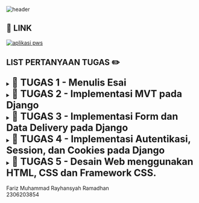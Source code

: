 ![header](https://drive.google.com/uc?export=view&id=16qbmVvmnIyJ3rG36lUi_PEVnTCkLwt9X) 

## 🔗 LINK
[![aplikasi pws](https://img.shields.io/badge/CLICK_HERE-TAUTAN_APLIKASI_PWS-blue?labelColor=red)](http://fariz-muhammad31-karesu.pbp.cs.ui.ac.id/)

## LIST PERTANYAAN TUGAS ✏️

<details tugas1>
  <summary><b style="font-size:25px;">📕 TUGAS 1 - Menulis Esai</b></summary>

### Tulislah sebuah esai minimal 1000 kata yang mengandung poin-poin sebagai berikut.

#### - Pilihlah salah satu platform yang telah dijelaskan dalam materi Topik 01. Sebutkan nama platform yang Anda pilih.
#### - Sebutkan perangkat atau aplikasi yang tergolong dalam platform tersebut yang pernah Anda gunakan.
#### - Berikan contoh serangan siber yang dapat terjadi pada platform tersebut.
#### - Hal apa yang sudah Anda terapkan untuk memastikan perangkat atau aplikasi yang pernah Anda gunakan tersebut aman dari serangan siber?

🔗 Link Esai : https://drive.google.com/file/d/1JenZep8TqXSI5V7b5RL1rfqRfF2-PXtB/view?usp=sharing
</details>

<details tugas2>
  <summary><b style="font-size:25px;">📕 TUGAS 2 - Implementasi MVT pada Django</b></summary>
  
  ### Jelaskan bagaimana cara kamu mengimplementasikan checklist di atas secara step-by-step (bukan hanya     sekadar mengikuti tutorial).

1. kita dapat membuat sebuah proyek Django baru dengan menginstall django terlebih dahulu beserta library dan package lainnya yang dibutuhkan dalam proses development. kemudian untuk membuat proyeknya kita dapat menggunakan perintah "django-admin startproject karesu ." dalam hal ini karesu adalah nama proyeknya. nantinya akan terbuat direktori baru sesuai dengan nama proyeknya. di posisi ini kita telah membuat proyek Django baru.
2. Untuk membuat aplikasi dengan nama main pada proyek kita dapat menggunakan perintah "python manage.py startapp main" setelah dijalankan akan membuat direktori baru dengan nama main. Direktori main berisi struktur awal aplikasi Django.
3. Untuk melakukan routing pada proyek agar dapat menjalankan aplikasi main kita dapat daftarkan aplikasi main ini ke dalam proyek dengan menambahkan 'main' di file settings.py dalam direktori proyek namaproyek dalam hal ini karesu di variabel INSTALLED_APPS. dengan ini kita telah mendaftarkan aplikasi main ke dalam proyek.
4. Untuk membuat model pada aplikasi main dengan nama Product dan memiliki atribut wajib name, price, dan description kita dapat merubah file models.py di dalam direktori proyek. dalam isi berkas kita dapat menambahkan class dengan nama Product yang berisi name dengan tipe charfield max_length = 255 (opsional panjangnya tetapi harus ada max length), price dengan tipe integerfield, dan description dengan tipe textfield.
5. Untuk membuat sebuah fungsi pada views.py untuk dikembalikan ke dalam sebuah template HTML yang menampilkan nama aplikasi serta nama dan kelas kita dapat mengimport "from django.shortcuts import render" untuk mengimpor fungsi render dari modul django.shortcuts, fungsi render ini untuk menampilkan tampilan HTML dengan data yang diberikan. kemudian isi dari views.py bisa diisi dengan fungsi show_main yang menerima parameter request, Fungsi ini akan mengatur permintaan HTTP dan mengembalikan tampilan yang sesuai. isi dari fungsi bisa diisi dengan context sebagai dictionary yang berisi data untuk dikirimkan ke tampilan. kemudian return dari fungsinya adalah "return render(request, "main.html", context)" yang fungsinya untuk me-render tampilan main.html dengan menggunakan fungsi render. render disini mengambil tiga argumen yaitu request, main.html, dan context. request adalah objek permintaan HTTP yang dikirim oleh pengguna. main.html adalah nama berkas template yang akan digunakan untuk me-render tampilan. context adalah dictionary yang berisi data yang akan diteruskan ke tampilan untuk digunakan dalam penampilan dinamis.
6. Untuk membuat sebuah routing pada urls.py aplikasi main untuk memetakan fungsi yang telah dibuat pada views.py kita dapat membuat file dengan nama urls.py di dalam aplikasi main dan mengkonfigurasinya. urls.py ini akan  bertanggung jawab untuk mengatur rute URL yang terkait dengan aplikasi main. kita dapat menambahkan main di variabel app_name untuk memberikan nama unik pada pola URL dalam aplikasi. kemudian kita akan menambahkan rute URL dalam urls.py untuk menghubungkannya ke tampilan main. kita harus merubah isi file urls.py yang terdapat di direktori proyek, berbeda dengan file yang tadi sudah kita rubah. di dalamnya kita tambahkan rute URL ke tampilan main di dalam variabel urlpatterns.
7. Untuk melakukan deployment ke PWS terhadap aplikasi yang sudah dibuat sehingga nantinya dapat diakses melalui Internet kita dapat membuka https://pbp.cs.ui.ac.id/web/ dan mendaftar menggunakan sso ui. setelah itu kita dapat menambahkan proyek baru dengan nama yang diinginkan. setelah itu kita mendapatkan credentials dari pws yang harus disimpan. lalu kita harus menambahkan url deployment kita di settings.py dalam proyek pada ALLOWED_HOSTS. lalu kita Lakukan git add, commit, dan push perubahan ini ke repositori GitHub. kemudian dapat kita lakukan project command yang terdapat di pws. Ketika melakukan push ke PWS, akan ada window yang meminta username dan password dan gunakan credentials yang sebelumnya disimpan (bukan SSO UI). karena sebelumnya branch berubah jadi master kita rubah lagi menjadi main dengan perintah "git branch -M main". kita bisa melihat status proyek di website pws. status building artinya proyek masih dalam proses deployment , running artinya proyek sudah bisa diakses dengan URL deployment, dan failed apabila terdapat hal yang error. kita bisa menekan view project untuk menuju halaman proyek. Apabila kedepannya ada perubahan pada proyek Django yang ingin dipush ke PWS, kita perlu add dan commit ke github lalu menjalankan perintah "git push pws main:master"
8. terakhir untuk membuat berkas README.md kita cukup membuat file baru yang berisi text atau tulisan yang perlu kita tulis di dalamnya.

### Buatlah bagan yang berisi request client ke web aplikasi berbasis Django beserta responnya dan jelaskan pada bagan tersebut kaitan antara urls.py, views.py, models.py, dan berkas html.

Client akan menggunakan browser untuk mengakses URL dengan mengirimkan request ke server Django. kemudian terdapat URL routing, Django memeriksa urls.py dengan URL. jika URL benar dan cocok maka reqest akan diteruskan ke views.py. views.py berfungsi untuk menangani logika sesuai permintaan dan memanggil model dari database. selain itu, view juga menentukan template berkas HTML yang akan dikembalikan sebagai response. models.py bisa dibilang sebagai jembatan antara kode dan database. setelah data dari model diperoleh views.py, Django akan menggabungkannya dengan template berkas HTML yang sesuai. setelah HTML selesai dirender, maka Django mengirimkan response berisi berkas HTML dan browser akan menampilkan halaman yang berisi informasi yang diminta.

![gambar](https://drive.google.com/uc?export=view&id=1EwN3MYR-3_ngXpIUrqYSSbxwspOkxFyf) 

#### jadi ringkasan alurnya adalah
#### CLIENT(permintaan dari browser, membuka URL) -> urls.py(Django memeriksa urls.py dan mencocokannya) -> views.py(memanggil models.py  mengambil data dari databse) -> models.py(data diteruskan ke berkas HTML yang nanti dirender) -> berkas HTML(HTML yang sudah dirender akan dikembalikan ke client sebagai response)


### Jelaskan fungsi git dalam pengembangan perangkat lunak!

git sangat membantu pengembang perangkat lunak dalam hal kolaborasi. dengan git yang open source, git bisa dipakai oleh para pengembang untuk menyimpan proyeknya dan bisa dibuat menjadi backup karena git bisa mengembalikan ke versi yang sebelum terjadi error. selain itu, git juga merupakan platform yang fleksibel yang bisa dipakai untuk hosting. contohnya terdapat Gitlab , Github, dan masih banyak lagi. 

### Menurut Anda, dari semua framework yang ada, mengapa framework Django dijadikan permulaan pembelajaran pengembangan perangkat lunak?

Menurut saya, hal yang paling penting dalam pengembangan khususnya perangkat lunak adalah pemahaman dari perangkat lunak itu sendiri. sebelumnya kita telah mempelajari bahasa pemrograman Python dalam DDP-1 sehingga framework Django sendiri akan lebih mudah untuk dipahami dan digunakan karena menggunakan bahasa pemrograman Python. selain itu,  framework Django juga memiliki banyak kelebihan seperti menyederhanakan proses development yang sangat menghemat waktu. komunitas Django juga bisa dibilang besar dengan 23335 member di discord, hal ini sangat membantu jika terdapat error atau hal yang belum dipahami dalam proses development menggunakan framework Django.

### Mengapa model pada Django disebut sebagai ORM?

ORM atau Object-Relational Mapper adalah salah satu fitur Django yang memungkinkan developer untuk berinteraksi dengan database menggunakan objek python ketimbang menulis kueri SQL secara langsung. kita bisa analogikan dengan projek tugas ini yaitu ketika membuat model, model disini akan menjadi representasi struktur tabel dalam basis data yang nantinya digunakan untuk menyimpan dan mengelola data aplikasi. dalam django, model kita bisa berinteraksi untuk membuat, membaca, memperbarui, dan menghapus data dalam basis data dengan object python. kita juga bisa menggunakan shell django untuk berinteraksi. alih alih menulis kueri SQL langsung, dengan kemudahan ini model pada django disebut sebagai ORM.
</details>

<details tugas3>
  <summary><b style="font-size:25px;">📕 TUGAS 3 - Implementasi Form dan Data Delivery pada Django </b></summary>

### Jelaskan mengapa kita memerlukan data delivery dalam pengimplementasian sebuah platform?

dalam pengembangan platform karena platform modern sering kali melibatkan interaksi antara beberapa sistem, seperti server dan klien (browser atau aplikasi mobile). Di sinilah data delivery menjadi penting karena memungkinkan transfer data yang efektif dan efisien antar sistem.

Saat pengguna melakukan aksi seperti submit form atau request data, klien perlu mengirimkan data ke server untuk diproses. Server kemudian memproses data tersebut dan mengirimkan respon kembali ke klien. Tanpa data delivery yang baik, platform tidak akan berfungsi dengan benar, karena pertukaran data yang efisien dan akurat menjadi kunci dari pengalaman pengguna yang baik.

### Menurutmu, mana yang lebih baik antara XML dan JSON? Mengapa JSON lebih populer dibandingkan XML?

Menurut saya JSON lebih baik dibandingkan XML, hal ini juga yang membuat JSON lebih populer dibandingkan XML. 

<b>Kemudahan Penggunaan dan Sintaks</b><br>JSON menggunakan format yang lebih sederhana, yakni pasangan kunci-nilai, yang sangat mirip dengan struktur data yang umum di banyak bahasa pemrograman modern seperti Python (dictionary) atau JavaScript (object). Dengan sintaks yang lebih ringkas dan mudah dibaca, JSON memudahkan dalam memahami serta menulis data, terutama saat berinteraksi dengan API. Sebaliknya, XML menggunakan struktur seperti pohon yang lebih bertele-tele karena adanya tag pembuka dan penutup, membuat file lebih panjang dan sulit dibaca.

<b>Kecepatan Penguraian</b><br> JSON dapat diurai lebih cepat karena langsung menggunakan fungsi bawaan JavaScript, yang sangat efisien dalam banyak bahasa pemrograman. Ini penting bagi mahasiswa yang sering mengerjakan proyek yang membutuhkan transfer data cepat dan ringan, seperti pengembangan web atau aplikasi mobile. Sebaliknya, XML memerlukan parser khusus yang bisa memperlambat proses penguraian.

<b>Ukuran File</b><br> JSON cenderung menghasilkan ukuran file yang lebih kecil karena tidak memerlukan tag yang banyak seperti XML. Hal ini membuat proses transfer data lebih cepat.

<b>Keamanan</b><br> JSON lebih aman dibandingkan XML, terutama karena XML rentan terhadap serangan injeksi entitas eksternal (XXE) dan deklarasi tipe dokumen eksternal (DTD).

<b>Popularitas di Industri</b><br> Seiring dengan semakin banyaknya penggunaan API modern dan pengembangan berbasis web, JSON menjadi format yang lebih diminati. JSON lebih kompatibel dengan stack teknologi modern yang digunakan dalam pengembangan aplikasi.

Secara keseluruhan, JSON lebih populer karena kesederhanaannya, efisiensinya dalam penguraian dan transfer data, serta keamanannya yang lebih baik, menjadikannya pilihan utama dalam banyak skenario pengembangan aplikasi.


### Jelaskan fungsi dari method is_valid() pada form Django dan mengapa kita membutuhkan method tersebut?

fungsi dari method is_valid() pada form Django adalah untuk proses validasi data yang dimasukkan oleh pengguna. Method ini secara otomatis mengecek apakah data yang diinputkan sesuai dengan aturan yang telah ditentukan dalam form, seperti tipe data yang benar, panjang karakter yang tepat, atau format yang valid.

Alasan mengapa kita memerlukan is_valid() adalah untuk mencegah pengguna memasukkan data yang tidak sesuai dengan yang kita butuhkan, misalnya menghindari pengguna memasukkan huruf ke dalam field yang seharusnya diisi angka.

Dengan menggunakan method bawaan seperti is_valid(), kita bisa lebih fokus pada pengembangan fitur lain tanpa harus khawatir membuat sistem validasi yang rumit.


### Mengapa kita membutuhkan csrf_token saat membuat form di Django? Apa yang dapat terjadi jika kita tidak menambahkan csrf_token pada form Django? Bagaimana hal tersebut dapat dimanfaatkan oleh penyerang?

csrf_token (Cross-Site Request Forgery Token) berfungsi untuk melindungi aplikasi web dari serangan Cross-Site Request Forgery (CSRF), yang merupakan serangan di mana penyerang mencoba memanipulasi pengguna agar mengirimkan permintaan berbahaya tanpa disadari.

Jika kita tidak menambahkan csrf_token dalam form Django, aplikasi kita menjadi rentan terhadap serangan CSRF. Penyerang bisa memanfaatkan kelemahan ini dengan mengirimkan permintaan palsu atas nama pengguna tanpa sepengetahuan mereka, seperti melakukan perubahan data atau transaksi tanpa izin. Ini berbahaya, terutama pada aplikasi yang melibatkan informasi sensitif atau transaksi penting, misalnya aplikasi e-commerce atau sistem akademik.

csrf_token memberikan lapisan perlindungan tambahan dengan memastikan bahwa setiap permintaan yang dikirimkan ke server berasal dari sumber yang sah.


### Jelaskan bagaimana cara kamu mengimplementasikan checklist di atas secara step-by-step (bukan hanya sekadar mengikuti tutorial).

<b>1. Membuat input form untuk menambahkan objek model pada app sebelumnya.</b><br>
kita dapat membuat input form dengan cara membuat berkas baru pada direktori main dengan nama berkas forms.py isi dari forms.py adalah 

    from django.forms import ModelForm
    from main.models import Product

    from django.forms import ModelForm
    from main.models import Product

    class ProductForm(ModelForm):
        class Meta:
            model = Product
            fields = ["name", "price", "description"]
disini 'model = product' sebagai definisi input form agar sesuai dengan atribut model product<br>
'fields = .. 'digunakan  sebagai definisi atribut model product yang akan digunakan untuk form

lalu kita bisa membuat fungsi create_product_entry yang menerima parameter request pada berkas views.py yang berada di direktori main.

pertama tama kita import module yang dibutuhkan sebagai berikut

    from django.shortcuts import render,redirect
    from main.forms import ProductForm
    from main.models import Product


lalu kita buat fungsi create_product_entry

    def create_product_entry(request):
        form = ProductForm(request.POST or None)

        if form.is_valid() and request.method == "POST":
            form.save()
            return redirect('main:show_main')

        context = {'form': form}
        return render(request, "create_product_entry.html", context)

'form = ProductForm...' digunakan untuk membuat ProductForm t berdasarkan input dari user.<br>
'form.is_valid()' digunakan untuk memvalidasi isi dari input<br> 
'form.save' digunakan untuk menyimpan hasil input form<br>
'return redirect...' akan mengembalikan url yang sesuai dengan fungsi show_main pada views.py

lalu kita bisa membuat berkas HTML baru dengan nama create_product_entry.html pada direktori main/templates. Isi create_mood_entry.html dengan kode


    {% extends 'base.html' %} 
    {% block content %}
    <h1>Add New Product Entry</h1>

    <form method="POST">
    {% csrf_token %}
    <table>
        {{ form.as_table }}
        <tr>
        <td></td>
        <td>
            <input type="submit" value="Add Product Entry" />
        </td>
        </tr>
    </table>
    </form>

    {% endblock %}

kemudian kita harus menambahkan urlpatterns pada urls.py yang akan mendifinisikan url serta menampilkan tampilan html. kita perlu menambahkan

    from main.views import ....., create_product_entry
    urlpatterns = [
        ...., 
        path('create-product-entry', create_product_entry name='create_product_entry'),

        ....
    ]


<b>2. Tambahkan 4 fungsi views baru untuk melihat objek yang sudah ditambahkan dalam format XML, JSON, XML by ID, dan JSON by ID. serta 
Membuat routing URL untuk masing-masing views yang telah ditambahkan</b><br>
untuk XML, kita pertama tama harus menambahkan import module pada views.py di direktori main yang sesuai yaitu 

    from django.http import HttpResponse
    from django.core import serializers

lalu kita bisa membuat fungsi dengan nama show_xml yang memuat sebuah variabel di dalam fungsi tersebut dan menyimpan hasil query dari seluruh data yang ada pada Product dengan return berupa HttpResponse dan parameter content_type="application/xml"

    def show_xml(request):
    data = MoodEntry.objects.all()
    return HttpResponse(serializers.serialize("xml", data), content_type="application/xml")

serializers disini untuk translate objek model menjadi format lain seperti dalam fungsi ini adalah XML.

lalu di urls.py pada direktori main kita import fungsi show_xml

    from main.views import ...,show_xml

dan tambahkan path url ke dalam url patterns

    ...
    path('xml/', show_xml, name='show_xml'),
    ...

kita bisa ulangi ini semua untuk JSON, XML by id, dan JSON by id 

dengan cara membuat fungsi show_json, show_xml_by_id, dan show_json_by_id dengan kode berikut

    def show_json(request):
    data = Product.objects.all()
    return HttpResponse(serializers.serialize("json", data), content_type="application/json")

    def show_xml_by_id(request, id):
        data = Product.objects.filter(pk=id)
        return HttpResponse(serializers.serialize("xml", data), content_type="application/xml")

    def show_json_by_id(request, id):
        data = Product.objects.filter(pk=id)
        return HttpResponse(serializers.serialize("json", data), content_type="application/json")

perbedaannya di xml by id dan json by id kita harus menambahkan variabel 

    data = Product.objects.filter(pk=id)

yang berfungsi menyimpan hasil query dari data dengan id tertentu yang ada pada Product.<br>
tidak lupa kita menambahkan import pada urls.py di main menjadi 

    from main.views import ...,show_xml,show_json show_xml_by_id,show_json_by_id

dan menambahkan url patterns menjadi

    ...
    path('xml/', show_xml, name='show_xml'),
    path('json/', show_json, name='show_json'),
    path('xml/<str:id>/', show_xml_by_id, name='show_xml_by_id'),
    path('json/<str:id>/', show_json_by_id, name='show_json_by_id'),

    ...


### Postman ScreenShot:
![json](https://drive.google.com/uc?export=view&id=1wNUb3h4X188o9lgDbGMS_C_kl8TO8LCe)
![xml](https://drive.google.com/uc?export=view&id=14oeDRAAY1TH4ktnJuCx1_zQPSEVgSxX4) 
![xmlid](https://drive.google.com/uc?export=view&id=1DWkDAIl73rW9mMPHdVAVH3hN192B7kG6) 
![jsonid](https://drive.google.com/uc?export=view&id=1T0YNG7NZ78Dvj2W3cwdrTiNXhAERINiv) 

</details>

<details tugas4>
  <summary><b style="font-size:25px;">📕 TUGAS 4 - Implementasi Autentikasi, Session, dan Cookies pada Django</b></summary>

### Apa perbedaan antara HttpResponseRedirect() dan redirect() Jelaskan cara kerja penghubungan model Product dengan User!
HttpResponseRedirect() untuk membuat respon redirect manual dengan menyebutkan URL tujuan secara lengkap dan ekspklisit sebagai argumen. <br>

Sedangkan, redirect bisa lebih fleksibel karena bisa menerima berbagai input, seperti nama view, URL, atau instance model, dan secara otomatis mengonversinya menjadi URL tujuan. Ini mengurangi kemungkinan kesalahan dan mempermudah pengelolaan pengalihan dalam aplikasi. <br> 

### cara menghubungkan model product dengan user sebagai berikut:

### 1. Import Model User
Pertama, kita perlu mengimpor model User dari django.contrib.auth.models, karena model ini sudah tersedia secara default di Django.
    
        from django.contrib.auth.models import User

### 2. Tambahkan ForeignKey pada Model Product
Selanjutnya, pada model Product, tambahkan field ForeignKey untuk membuat relasi antara Product dan User. Parameter <code> on_delete=models.CASCADE </code> memastikan bahwa jika pengguna dihapus, semua produk yang terhubung dengan pengguna tersebut juga akan dihapus. Buka <code>models.py</code> yang ada pada subdirektori <code>main</code> dan tambahkan kode berikut
    
    ...
    from django.contrib.auth.models import User
    ...

    class Product(models.Model):
        user = models.ForeignKey(User, on_delete=models.CASCADE)
        ...
#### Penjelasan Kode:

<i>Potongan kode diatas berfungsi untuk menghubungkan satu product entry dengan satu user melalui sebuah relationship, dimana sebuah product entry pasti terasosiasikan dengan seorang user.</i>

### Apa perbedaan antara authentication dan authorization, apakah yang dilakukan saat pengguna login? Jelaskan bagaimana Django mengimplementasikan kedua konsep tersebut.
authentication adalah proses verifikasi identitas pengguna yang sedang login sedangkan authorization adalah proses verifikasi izin akses pengguna yang sedang login. ketika pengguna login, pengguna menginput informasi dan mengirimnya ke server. 

django mengimplementasikan kedua konsep ini dengan cara memeriksa kredensial pengguna yang dikirimkan. Jika valid, Django menciptakan sesi yang menandakan bahwa pengguna sudah terautentikasi. Ini adalah bagian dari authentication (autentikasi), yaitu verifikasi identitas pengguna.

Setelah autentikasi berhasil, Django menggunakan authorization (otorisasi) untuk memeriksa apakah pengguna memiliki izin mengakses sumber daya tertentu. Django mengelola otorisasi menggunakan model izin berbasis grup atau level akses yang telah diatur. Jika pengguna tidak memiliki izin, mereka akan dilarang mengakses halaman atau tindakan yang dilindungi.

Untuk mengimplementasikan autentikasi dan otorisasi dalam kode, Django menyediakan berbagai fungsi bawaan. Untuk autentikasi, Django memiliki metode seperti <code>UserCreationForm</code>, <code>AuthenticationForm</code>, <code>authenticate()</code>, <code>login()</code>, dan <code>logout()</code>. Metode authenticate() digunakan untuk memverifikasi kredensial pengguna, sedangkan login() digunakan untuk memasukkan pengguna ke dalam sesi jika autentikasi berhasil. Fungsi logout() digunakan untuk mengeluarkan pengguna dari sesi.

Untuk otorisasi, Django menggunakan decorator seperti <code>@login_required</code> yang memastikan pengguna harus login terlebih dahulu sebelum mengakses halaman tertentu dalam views.

### Bagaimana Django mengingat pengguna yang telah login? Jelaskan kegunaan lain dari cookies dan apakah semua cookies aman digunakan?
Django mengingat pengguna yang telah login dengan menggunakan sesi yang diidentifikasi melalui cookies. Saat pengguna login, Django membuat cookie yang berisi <code>session ID</code>. Cookie ini dikaitkan dengan data pengguna yang tersimpan di server, memungkinkan Django mengenali pengguna pada setiap permintaan berikutnya.

![cookiz](https://drive.google.com/uc?export=view&id=17CT7YZAtKHT0Sgm6Tuk8svUuVvRHWSts)

Cookies ini digunakan oleh Django untuk mengelola autentikasi dan menjaga sesi pengguna. Cookie <code>csrftoken</code> digunakan untuk melindungi dari serangan CSRF (Cross-Site Request Forgery), sementara sessionid digunakan untuk melacak sesi pengguna yang login, dan last_login menyimpan informasi tentang kapan pengguna terakhir login.

Tidak semua cookies aman digunakan. Beberapa cookies berisiko jika tidak dilindungi dengan benar. Cookies yang tidak diatur dengan flag Secure dan HttpOnly bisa diekspos pada serangan, seperti skrip jahat yang mencuri data cookies. Cookies yang dikirim tanpa enkripsi melalui koneksi HTTP juga rentan terhadap serangan man-in-the-middle. Oleh karena itu, penting untuk menggunakan praktik keamanan yang tepat, seperti mengaktifkan flag keamanan pada cookies dan menggunakan HTTPS untuk melindungi informasi sensitif.

### Jelaskan bagaimana cara kamu mengimplementasikan checklist di atas secara step-by-step (bukan hanya sekadar mengikuti tutorial).

#### Mengimplementasikan fungsi registrasi, login, dan logout
untuk mengimplementasikan fungsi registrasi kita dapat menambahkan fungsi <code>register</code>  pada <code>views.py</code>
    
    ...
    from django.contrib.auth.forms import UserCreationForm
    from django.contrib import messages
    
    ...
    def register(request):
    form = UserCreationForm()

    if request.method == "POST":
        form = UserCreationForm(request.POST)
        if form.is_valid():
            form.save()
            messages.success(request, 'Your account has been successfully created!')
            return redirect('main:login')
    context = {'form':form}
    return render(request, 'register.html', context)

disini dengan <code>Form = UserCreationForm(request.POST)</code> kita membuat form untuk pendaftaran pengguna baru menggunakan data yang nanti diisi oleh pengguna. kemudian dengan <code>form.is_valid()</code> kita cek apakah data yang diisi sudah benar dan sesuai. kemudian dengan <code>form.save()</code> kita simpan datanya ke daatabase. pesan sukses akan dikirim kepada pengguna dan mengalihkan pengguna ke  halaman lain setelah selesai registrasi.

kemudian kita perlu membuat laman HTML pada direktori <code>main/templates</code> yang sesuai dengan nama <code>register.html</code> yang berisi

    {% extends 'base.html' %}

    {% block meta %}
    <title>Register</title>
    {% endblock meta %}

    {% block content %}

    <div class="login">
    <h1>Register</h1>

    <form method="POST">
        {% csrf_token %}
        <table>
        {{ form.as_table }}
        <tr>
            <td></td>
            <td><input type="submit" name="submit" value="Daftar" /></td>
        </tr>
        </table>
    </form>

    {% if messages %}
    <ul>
        {% for message in messages %}
        <li>{{ message }}</li>
        {% endfor %}
    </ul>
    {% endif %}
    </div>

    {% endblock content %}

tidak lupa di <code>urls.py</code> kita import dan tambahkan path urlnya

    from main.views import register
    
    urlpatterns = [
        ...
        path('register/', register, name='register'),
    ]

Selanjutnya, untuk mengimplementasi login kita dapat menambahkan fungsi <code>fungsi_user</code> pada <code>views.py</code> seperti

    from django.contrib.auth.forms import UserCreationForm, AuthenticationForm
    from django.contrib.auth import authenticate, login

    def login_user(request):
    if request.method == 'POST':
        form = AuthenticationForm(data=request.POST)

        if form.is_valid():
                user = form.get_user()
                login(request, user)
                return redirect('main:show_main')

    else:
        form = AuthenticationForm(request)
    context = {'form': form}
    return render(request, 'login.html', context)

nah, sama seperti sebelumnya tentu kita juga perlu membuat page html yang sesuai dengan nama login.html pada direktori <code>main/templates</code> yang berisi

    {% extends 'base.html' %}

    {% block meta %}
    <title>Login</title>
    {% endblock meta %}

    {% block content %}
    <div class="login">
    <h1>Login</h1>

    <form method="POST" action="">
        {% csrf_token %}
        <table>
        {{ form.as_table }}
        <tr>
            <td></td>
            <td><input class="btn login_btn" type="submit" value="Login" /></td>
        </tr>
        </table>
    </form>

    {% if messages %}
    <ul>
        {% for message in messages %}
        <li>{{ message }}</li>
        {% endfor %}
    </ul>
    {% endif %} Don't have an account yet?
    <a href="{% url 'main:register' %}">Register Now</a>
    </div>

    {% endblock content %}

tak lupa kita tambahkan <code>urls.py</code> 

    from main.views import login_user

    urlpatterns = [
        ...
        path('login/', login_user, name='login'),
    ]

terakhir, untuk logout kita tambahkan fungsi <code>logout_user</code> pada <code>views.py</code>

    from django.contrib.auth import logout

    def logout_user(request):
        logout(request)
        return redirect('main:login')

kita bisa tambahkan button logout di <code>main.html</code> yang berada di direktori <code>main/templates</code>

    ...
    <a href="{% url 'main:logout' %}">
    <button>Logout</button>
    </a>
    ...

tak lupa kita tambahkan kode di urls.py

    from main.views import logout_user

    urlpatterns = [
        ...
        path('logout/', logout_user, name='logout'),
    ]

#### untuk membuat dua akan pengguna dengan masing masing 3 data 
pengguna dapat terlebih dahulu daftar pada laman <code>http://127.0.0.1:8000/register/</code><br>
![register](https://drive.google.com/uc?export=view&id=1Zd1Me5Q_4JKZ4JtYNL24LJrK-pxpRpBA)

kemudian masing masing pengguna dapat mendaftarkan barangnya pada laman <code>http://127.0.0.1:8000/create-product-entry</code><br>
![productentry](https://drive.google.com/uc?export=view&id=1Zd1Me5Q_4JKZ4JtYNL24LJrK-pxpRpBA)

nantinya tampilan masing masing pengguna menjadi

#### tampilan pengguna 1
![pengguna1](https://drive.google.com/uc?export=view&id=1nuWz2fTpna8xPKbEw8EqFTikgaHLmTl-)
#### tampilan pengguna 2
![pengguna2](https://drive.google.com/uc?export=view&id=1tVTu5vvDgYEqJX1WQgcIvwYdjbOiyt0n)
#### menghubungkan product dengan user
untuk menghubungkan product dengan user, kita dapat menambahkan  <code>ForeignKey</code> Di dalam model <code>Product</code>, tambahkan <code>user = models.ForeignKey(User, on_delete=models.CASCADE)</code> untuk membuat hubungan antara entri product dan pengguna. Ini berarti setiap input produk akan terkait dengan pengguna tertentu, dan jika pengguna dihapus, semua entri produk miliknya juga akan dihapus. carana sebagai berikut

tambahkan di <code>models.py</code>

    from django.contrib.auth.models import User
    ....
    class Product(models.Model):
        user = models.ForeignKey(User, on_delete=models.CASCADE)
        .....

kemudian agar pengguna yang login bisa tahu bahwa dia sudah login, kita bisa menambahkan sebuah informasi nama siapa yang sedang login dengan cara 

    def show_main(request):
        product_entries = Product.objects.filter(user=request.user)
        
        context = {
            'nama_aplikasi' : 'karesu',
            'nama': request.user.username,
            ...
        }

#### detail informasi pengguna yang sedang logged in dengan cookies 
![cookiesimp](https://drive.google.com/uc?export=view&id=1voEJ9mcoTPvX4p7l1-J15Y_kuDnYTUx2)

</details>

<details tugas5>
  <summary><b style="font-size:25px;">📕 TUGAS 5 - Desain Web menggunakan HTML, CSS dan Framework CSS.</b></summary>

   ## Jika terdapat beberapa CSS selector untuk suatu elemen HTML, jelaskan urutan prioritas pengambilan CSS selector tersebut!
Ketika sebuah elemen HTML memiliki beberapa CSS selector yang berlaku, urutan prioritas (spesifisitas) menentukan aturan mana yang akan diterapkan. Berikut adalah urutan prioritas pengambilan CSS selector dari yang terendah hingga tertinggi:<br>

**Inline Styles:** Memiliki prioritas tertinggi karena ditulis langsung pada elemen HTML.<br>
**ID Selector:** Lebih spesifik dibandingkan kelas dan elemen.<br>
**Kelas, Pseudo-class, dan Atribut:** Lebih spesifik dibandingkan selector elemen.<br>
**Selector Elemen dan Pseudo-elemen:** Memiliki prioritas terendah.<br>
**!important:** Meng-overwrite semua aturan lainnya, kecuali jika ada lebih dari satu aturan !important, maka spesifisitas normal tetap dipertimbangkan.<br>

   ## Mengapa responsive design menjadi konsep yang penting dalam pengembangan aplikasi web? Berikan contoh aplikasi yang sudah dan belum menerapkan responsive design!
   
### **Mengapa Responsive Design Menjadi Konsep Penting dalam Pengembangan Aplikasi Web?**

Responsive design adalah pendekatan dalam desain web yang memastikan tampilan dan fungsionalitas situs web optimal di berbagai perangkat dan ukuran layar, mulai dari ponsel pintar hingga desktop. Konsep ini menjadi sangat penting dalam pengembangan aplikasi web karena beberapa alasan yang sejalan dengan prinsip-prinsip **Laws of UX** dari [lawsofux.com](https://lawsofux.com/). Berikut adalah penjelasan mengapa responsive design krusial, disertai contoh aplikasi yang telah dan belum menerapkannya.

### 1. **Aesthetic-Usability Effect**

**Prinsip:** Pengguna sering kali menganggap aplikasi yang terlihat lebih estetis lebih mudah digunakan.

**Penerapan Responsive Design:**
Dengan responsive design, aplikasi web menyesuaikan tampilannya secara estetis di berbagai perangkat, meningkatkan kesan visual yang menyenangkan dan profesional. Hal ini tidak hanya menarik pengguna tetapi juga meningkatkan persepsi mereka terhadap kemudahan penggunaan aplikasi.

**Contoh Aplikasi yang Menerapkan:**
- **Spotify Web:** Spotify menggunakan desain responsif yang memastikan pengalaman pengguna yang konsisten dan estetis baik di desktop maupun perangkat mobile.

**Contoh Aplikasi yang Tidak Menerapkan:**
- **Etsy (Versi Lama):** Sebelum pembaruan besar-besaran, versi lama Etsy kurang responsif, sehingga tampilan produk dan navigasi kurang estetis di perangkat mobile, mengurangi kenyamanan pengguna.

### 2. **Fitts’s Law**

**Prinsip:** Waktu yang diperlukan untuk mencapai target meningkat dengan jarak dan ukuran target.

**Penerapan Responsive Design:**
Dengan responsive design, tombol dan elemen interaktif lainnya disesuaikan ukurannya agar mudah diakses pada layar yang lebih kecil. Ini mengurangi waktu dan usaha yang diperlukan pengguna untuk berinteraksi dengan elemen tersebut, meningkatkan efisiensi penggunaan.

**Contoh Aplikasi yang Menerapkan:**
- **Google Maps:** Pada perangkat mobile, tombol navigasi diperbesar dan ditempatkan strategis untuk memudahkan interaksi pengguna, sesuai dengan Fitts’s Law.

**Contoh Aplikasi yang Tidak Menerapkan:**
- **LinkedIn (Versi Lama):** Sebelum perombakan desain, tombol-tombol penting seperti "Connect" atau "Message" terlalu kecil dan tersebar di layar mobile, membuat interaksi menjadi kurang efisien.

### 3. **Hick’s Law**

**Prinsip:** Waktu yang dibutuhkan untuk membuat keputusan meningkat dengan jumlah dan kompleksitas pilihan.

**Penerapan Responsive Design:**
Responsive design memungkinkan penyederhanaan navigasi dan pengaturan ulang konten untuk perangkat yang lebih kecil, mengurangi jumlah pilihan yang harus dipertimbangkan pengguna dalam satu tampilan. Ini membantu mempercepat pengambilan keputusan dan meningkatkan kepuasan pengguna.

**Contoh Aplikasi yang Menerapkan:**
- **Airbnb:** Desain responsif Airbnb menyederhanakan menu dan pilihan filter pada perangkat mobile, memudahkan pengguna dalam mencari akomodasi tanpa merasa kewalahan.

**Contoh Aplikasi yang Tidak Menerapkan:**
- **Craigslist (Versi Lama):** Situs Craigslist versi lama tidak responsif, dengan menu dan kategori yang padat di layar mobile, membuat pengguna bingung dan lambat dalam navigasi.

### 4. **Law of Proximity**

**Prinsip:** Elemen yang berdekatan cenderung dipersepsikan sebagai kelompok.

**Penerapan Responsive Design:**
Dengan responsive design, elemen-elemen yang relevan dikelompokkan dengan baik pada berbagai ukuran layar, meningkatkan keteraturan dan memudahkan pengguna dalam memahami struktur informasi.

**Contoh Aplikasi yang Menerapkan:**
- **Facebook:** Facebook mengelompokkan elemen-elemen seperti postingan, sidebar, dan menu navigasi secara responsif, memastikan keteraturan informasi di berbagai perangkat.

**Contoh Aplikasi yang Tidak Menerapkan:**
- **WordPress (Tema Lama):** Beberapa tema WordPress lama tidak responsif, menempatkan widget dan menu secara acak pada layar mobile, membuat pengguna kesulitan dalam memahami hubungan antar elemen.

### 5. **Peak-End Rule**

**Prinsip:** Pengalaman pengguna dinilai berdasarkan momen puncak dan akhir dari interaksi.

**Penerapan Responsive Design:**
Dengan memastikan bahwa pengalaman pengguna tetap konsisten dan menyenangkan di semua perangkat, responsive design membantu menciptakan momen puncak yang positif dan akhir yang memuaskan, meningkatkan keseluruhan persepsi pengguna terhadap aplikasi.

**Contoh Aplikasi yang Menerapkan:**
- **Netflix:** Netflix memastikan pengalaman streaming yang mulus dan estetis di berbagai perangkat, menciptakan momen puncak yang positif dan akhir yang memuaskan bagi pengguna.

**Contoh Aplikasi yang Tidak Menerapkan:**
- **MySpace (Versi Lama):** Versi lama MySpace tidak responsif, sering kali mengalami masalah tampilan dan performa di perangkat mobile, menciptakan pengalaman negatif di momen puncak dan akhir interaksi.

## **Contoh Spesifik Aplikasi yang Menerapkan dan Tidak Menerapkan Responsive Design**

### **Aplikasi yang Menerapkan Responsive Design:**

1. **Twitter:**
   - **Deskripsi:** Twitter menggunakan desain responsif yang memastikan tweet, gambar, dan elemen interaktif lainnya tampil optimal di berbagai perangkat.
   - **Keuntungan:** Memudahkan pengguna untuk berinteraksi dan mengikuti update tanpa hambatan visual.

2. **Medium:**
   - **Deskripsi:** Platform blogging Medium memiliki desain responsif yang memanjakan mata dengan layout yang bersih dan mudah dibaca di desktop dan mobile.
   - **Keuntungan:** Meningkatkan kenyamanan membaca dan menulis artikel di berbagai perangkat.

3. **Slack:**
   - **Deskripsi:** Slack menyesuaikan antarmuka pengguna secara responsif, memungkinkan akses yang lancar ke fitur-fitur seperti chat, saluran, dan notifikasi di desktop dan perangkat mobile.
   - **Keuntungan:** Memastikan komunikasi tetap efektif tanpa mengorbankan fungsionalitas.

### **Aplikasi yang Tidak Menerapkan Responsive Design (Contoh Spesifik):**

1. **Old Reddit:**
   - **Deskripsi:** Meskipun Reddit telah memperbarui banyak aspeknya, beberapa subreddits atau halaman lama masih menggunakan desain yang kurang responsif.
   - **Kendala:** Tampilan yang tidak optimal di perangkat mobile, seperti teks yang terlalu kecil dan navigasi yang rumit.

2. **BBC iPlayer (Versi Lama):**
   - **Deskripsi:** Versi lama BBC iPlayer tidak sepenuhnya responsif, menyebabkan kesulitan dalam navigasi dan pemutaran video di perangkat mobile.
   - **Kendala:** Pengalaman menonton yang kurang mulus dan estetis di smartphone dan tablet.

3. **Adobe Flash-Based Situs:**
   - **Deskripsi:** Banyak situs yang masih menggunakan Adobe Flash belum mendukung desain responsif, mengakibatkan tampilan yang rusak di perangkat mobile.
   - **Kendala:** Konten yang tidak dapat diakses dengan baik dan interaksi pengguna yang terhambat.

### **Kesimpulan**

Responsive design bukan hanya tentang penyesuaian tampilan, tetapi juga tentang menciptakan pengalaman pengguna yang optimal sesuai dengan prinsip-prinsip UX yang baik. Dengan menerapkan responsive design, pengembang aplikasi web dapat memastikan bahwa aplikasi mereka mudah diakses, estetis, efisien, dan menyenangkan digunakan di berbagai perangkat, yang pada akhirnya meningkatkan kepuasan dan loyalitas pengguna.

**Tips untuk Mengimplementasikan Responsive Design:**
- **Gunakan Framework Responsif:** Seperti Bootstrap atau Foundation untuk mempermudah pengembangan.
- **Prioritaskan Konten:** Fokus pada konten utama dan sesuaikan tata letak sesuai perangkat.
- **Uji di Berbagai Perangkat:** Pastikan tampilan dan fungsionalitas optimal di semua ukuran layar.
- **Optimalkan Kecepatan:** Pastikan halaman dimuat cepat di perangkat mobile dengan koneksi internet yang lebih lambat.

Dengan memahami dan menerapkan responsive design, Anda dapat menciptakan aplikasi web yang tidak hanya menarik secara visual tetapi juga memberikan pengalaman pengguna yang unggul di era multi-perangkat saat ini.

   ## Jelaskan perbedaan antara margin, border, dan padding, serta cara untuk mengimplementasikan ketiga hal tersebut!
Dalam desain web menggunakan **CSS**, **margin**, **border**, dan **padding** adalah tiga properti penting yang mengontrol ruang dan tata letak elemen HTML. Memahami perbedaan dan cara mengimplementasikan ketiganya sangat krusial untuk menciptakan desain yang estetis dan responsif. Berikut penjelasan lengkap mengenai ketiganya:

### 1. **Margin**

### **Definisi:**
Margin adalah ruang di luar batas (border) suatu elemen. Margin mengontrol jarak antara elemen tersebut dengan elemen-elemen lainnya di sekitarnya.

### **Fungsi Utama:**
- **Pemberian Ruang Antar Elemen:** Mengatur jarak antara elemen satu dengan yang lainnya.
- **Isolasi Elemen:** Memisahkan elemen agar tidak saling tumpang tindih.
- **Tata Letak Halaman:** Membantu dalam mengatur tata letak keseluruhan halaman web.

### **Cara Implementasi:**
Anda dapat mengatur margin menggunakan properti `margin` secara keseluruhan atau dengan properti spesifik seperti `margin-top`, `margin-right`, `margin-bottom`, dan `margin-left`.

**Contoh:**
```css
/* Mengatur margin 20px di semua sisi */
.element {
    margin: 20px;
}

/* Mengatur margin berbeda untuk setiap sisi */
.element {
    margin-top: 10px;
    margin-right: 15px;
    margin-bottom: 20px;
    margin-left: 25px;
}
```

## 2. **Border**

### **Definisi:**
Border adalah garis yang mengelilingi elemen. Border membatasi elemen secara visual dan dapat diatur tampilannya (warna, ketebalan, gaya garis).

### **Fungsi Utama:**
- **Penekanan Elemen:** Membuat elemen lebih menonjol atau terpisah dari elemen lain.
- **Dekorasi Visual:** Menambah estetika desain dengan berbagai gaya garis.
- **Pembatasan Konten:** Menandai batas konten elemen.

### **Cara Implementasi:**
Border dapat diatur menggunakan properti `border` secara keseluruhan atau dengan properti spesifik seperti `border-width`, `border-style`, dan `border-color`.

**Contoh:**
```css
/* Mengatur border 2px solid hitam di semua sisi */
.element {
    border: 2px solid #000;
}

/* Mengatur border dengan gaya berbeda di setiap sisi */
.element {
    border-top: 3px dashed red;
    border-right: 2px solid green;
    border-bottom: 1px dotted blue;
    border-left: 4px double orange;
}
```

## 3. **Padding**

### **Definisi:**
Padding adalah ruang di dalam batas (border) elemen, antara konten elemen dengan border tersebut. Padding mengontrol jarak antara konten (seperti teks atau gambar) dengan batas elemen.

### **Fungsi Utama:**
- **Memberikan Ruang di Dalam Elemen:** Mengatur jarak antara konten dan border elemen.
- **Meningkatkan Keterbacaan:** Membuat konten tidak terlalu rapat dengan batas elemen.
- **Estetika Visual:** Menciptakan tampilan yang lebih seimbang dan rapi.

### **Cara Implementasi:**
Anda dapat mengatur padding menggunakan properti `padding` secara keseluruhan atau dengan properti spesifik seperti `padding-top`, `padding-right`, `padding-bottom`, dan `padding-left`.

**Contoh:**
```css
/* Mengatur padding 15px di semua sisi */
.element {
    padding: 15px;
}

/* Mengatur padding berbeda untuk setiap sisi */
.element {
    padding-top: 10px;
    padding-right: 20px;
    padding-bottom: 30px;
    padding-left: 40px;
}
```


## **Implementasi Kombinasi Margin, Border, dan Padding**

Untuk menciptakan desain yang harmonis, sering kali Anda perlu mengkombinasikan ketiga properti ini. Berikut adalah contoh implementasi kombinasi margin, border, dan padding:

**Contoh:**
```css
.element {
    /* Margin: 20px di semua sisi */
    margin: 20px;

    /* Border: 2px solid biru */
    border: 2px solid blue;

    /* Padding: 10px di semua sisi */
    padding: 10px;

    /* Tambahan gaya lainnya */
    background-color: #f0f0f0;
    font-size: 16px;
}
```

**Penjelasan:**
- **Margin:** Memberikan jarak 20px di luar border, menjauhkan elemen dari elemen lainnya.
- **Border:** Menambahkan garis biru setebal 2px di sekitar elemen.
- **Padding:** Menambahkan ruang 10px di dalam border, antara konten dan border.

## **Tips untuk Penggunaan yang Optimal**

1. **Gunakan Shorthand Properties:** Untuk efisiensi, gunakan properti shorthand seperti `margin`, `padding`, dan `border` untuk mengatur semua sisi sekaligus.
   
2. **Box Model Understanding:** Pahami model kotak (box model) CSS, yang mencakup margin, border, padding, dan konten. Ini membantu dalam mengatur ukuran dan ruang elemen secara keseluruhan.
   
3. **Konsistensi Desain:** Gunakan nilai margin, border, dan padding yang konsisten untuk menciptakan tampilan yang seragam dan profesional.
   
4. **Responsif Design:** Sesuaikan margin dan padding menggunakan media queries untuk memastikan desain tetap responsif di berbagai perangkat.

5. **Gunakan Developer Tools:** Manfaatkan alat pengembang di browser (seperti Chrome DevTools) untuk memvisualisasikan dan menguji pengaturan margin, border, dan padding secara real-time.

Dengan memahami dan mengimplementasikan margin, border, dan padding secara efektif, Anda dapat menciptakan desain web yang menarik, fungsional, dan responsif. Praktikkan penggunaan ketiga properti ini dalam proyek Anda untuk meningkatkan kualitas tata letak dan estetika halaman web.

   ### Jelaskan konsep flex box dan grid layout beserta kegunaannya!
Dalam desain web modern, **Flexbox** (Flexible Box Layout) dan **Grid Layout** adalah dua metode layout CSS yang sangat powerful untuk mengatur tata letak elemen pada halaman web. Kedua metode ini memungkinkan desainer untuk membuat layout yang responsif, fleksibel, dan mudah diatur tanpa harus bergantung pada teknik layout tradisional seperti float atau positioning. Berikut adalah penjelasan mendalam mengenai konsep Flexbox dan Grid Layout beserta kegunaannya:

## 1. **Flexbox (Flexible Box Layout)**

### **Konsep Flexbox:**
Flexbox adalah metode layout satu dimensi yang dirancang untuk mengatur elemen dalam satu baris (**row**) atau satu kolom (**column**) saja. Ini berarti Flexbox ideal untuk mengatur tata letak dalam satu arah, baik horizontal maupun vertikal.

### **Kegunaan Flexbox:**
- **Mengatur Posisi Elemen:** Flexbox memudahkan pengaturan posisi elemen secara horizontal (baris) atau vertikal (kolom), memungkinkan penempatan elemen di tengah, ruang antar elemen, atau penyesuaian posisi lainnya.
- **Mengatur Ukuran Elemen:** Elemen dalam container Flexbox dapat diperbesar atau diperkecil secara otomatis sesuai dengan ruang yang tersedia, sehingga layout menjadi lebih fleksibel dan responsif.
- **Mengatur Jarak Antar Elemen:** Flexbox memungkinkan pengaturan jarak antar elemen dengan mudah menggunakan properti seperti `justify-content` dan `align-items`.
- **Membuat Layout Responsif:** Flexbox sangat berguna untuk membuat layout yang responsif karena elemen dapat dengan mudah disesuaikan untuk berbagai ukuran layar.

### **Contoh Penggunaan Flexbox di Tailwind CSS:**
```html
<div class="flex justify-center items-center h-screen">
  <div class="bg-blue-500 p-4">Box 1</div>
  <div class="bg-red-500 p-4">Box 2</div>
  <div class="bg-green-500 p-4">Box 3</div>
</div>
```
**Penjelasan:**
- `flex`: Membuat container menjadi Flex container.
- `justify-center`: Mengatur elemen secara horizontal di tengah.
- `items-center`: Mengatur elemen secara vertikal di tengah.
- `h-screen`: Mengatur tinggi container agar setinggi layar.
- Setiap `div` anak memiliki warna latar belakang dan padding yang berbeda untuk membedakan elemen.

## 2. **Grid Layout**

### **Konsep Grid Layout:**
Grid Layout adalah metode layout dua dimensi yang memungkinkan pengaturan elemen dalam baris (**rows**) dan kolom (**columns**) sekaligus. Ini membuat Grid Layout ideal untuk membuat layout yang kompleks dan terstruktur, seperti tata letak halaman utama, galeri foto, atau dashboard.

### **Kegunaan Grid Layout:**
- **Mengatur Elemen dalam Baris dan Kolom:** Grid memungkinkan penempatan elemen dalam format tabel, memudahkan pembuatan layout yang terstruktur dan simetris.
- **Mengatur Ukuran Kolom dan Baris:** Ukuran kolom dan baris dapat diatur secara independen, memberikan kontrol penuh atas tata letak elemen.
- **Mengatur Area Grid:** Elemen dapat ditempatkan di area grid tertentu, memungkinkan desain yang lebih fleksibel dan kompleks.
- **Membuat Layout Kompleks:** Grid sangat cocok untuk layout yang memerlukan penempatan elemen di berbagai posisi dan ukuran, seperti layout halaman web yang responsif dan dinamis.

### **Contoh Penggunaan Grid Layout di Tailwind CSS:**
```html
<div class="grid grid-cols-3 gap-4">
  <div class="bg-blue-500 p-4">Box 1</div>
  <div class="bg-red-500 p-4">Box 2</div>
  <div class="bg-green-500 p-4">Box 3</div>
  <div class="bg-yellow-500 p-4">Box 4</div>
  <div class="bg-purple-500 p-4">Box 5</div>
  <div class="bg-pink-500 p-4">Box 6</div>
</div>
```
**Penjelasan:**
- `grid`: Membuat container menjadi Grid container.
- `grid-cols-3`: Membagi grid menjadi tiga kolom.
- `gap-4`: Menambahkan jarak antar elemen grid.
- Setiap `div` anak memiliki warna latar belakang dan padding yang berbeda untuk membedakan elemen.

## **Kapan Menggunakan Flexbox atau Grid Layout?**

### **Gunakan Flexbox ketika:**
- Anda perlu mengatur elemen dalam satu baris atau kolom.
- Anda membutuhkan fleksibilitas dalam penyesuaian ukuran elemen berdasarkan ruang yang tersedia.
- Anda ingin membuat layout yang responsif dan mudah diatur tanpa banyak kode.

### **Gunakan Grid Layout ketika:**
- Anda perlu mengatur elemen dalam dua dimensi, baik baris maupun kolom.
- Anda membutuhkan kontrol penuh atas penempatan elemen di berbagai area layout.
- Anda ingin membuat layout yang kompleks dan terstruktur dengan rapi.

### **Menggabungkan Flexbox dan Grid Layout:**
Seringkali, kombinasi kedua metode ini memberikan hasil terbaik. Misalnya, Anda bisa menggunakan Grid Layout untuk membuat struktur dasar halaman, sementara Flexbox digunakan untuk mengatur konten di dalam setiap grid item. Ini memungkinkan fleksibilitas dan kontrol yang lebih besar dalam desain layout.

**Contoh Kombinasi Grid dan Flexbox:**
```html
<div class="grid grid-cols-3 gap-4">
  <div class="flex justify-center items-center bg-blue-500 p-4">Box 1</div>
  <div class="flex justify-start items-center bg-red-500 p-4">Box 2</div>
  <div class="flex justify-end items-center bg-green-500 p-4">Box 3</div>
  <!-- Elemen lainnya -->
</div>
```
**Penjelasan:**
- Container utama menggunakan Grid untuk membagi layout menjadi tiga kolom.
- Setiap elemen grid item menggunakan Flexbox untuk mengatur posisi konten di dalamnya.

## **Kesimpulan**

**Flexbox** dan **Grid Layout** adalah dua metode layout CSS yang saling melengkapi. Flexbox unggul dalam mengatur tata letak satu dimensi dengan fleksibilitas tinggi, sementara Grid Layout menawarkan kontrol dua dimensi yang lebih kuat untuk layout yang lebih kompleks. Dengan memahami kapan dan bagaimana menggunakan masing-masing metode ini, Anda dapat menciptakan desain web yang responsif, estetis, dan fungsional.

   ### Jelaskan bagaimana cara kamu mengimplementasikan checklist di atas secara step-by-step (bukan hanya sekadar mengikuti tutorial)!

## halaman login
### User menginput username<br>
![login1](https://drive.google.com/uc?id=1jtLeZWBaJ5FFoxA9JfeOEauKMA73Tooi)

### Jika username terdaftar, user diminta untuk menginput password<br>
![login2](https://drive.google.com/uc?id=1rI-rU7eCbMK7o6EG_bos_PFtsN02Ri6l)

## halaman register
### Halaman untuk daftar user baru<br>
![register](https://drive.google.com/uc?id=1O7xWU_g4FRwsxgOWBnmL-YaOPrzd7PGK)

## halaman tambah product
### User dapat menambahkan mobil<br>
![create](https://drive.google.com/uc?id=1xQ9ixnFszldS_8cqFyeDHED6Mi9Y9pZH)

## halaman daftar product kosong
### Tidak ada product yang ditambahkan di main<br>
![nocar1](https://drive.google.com/uc?id=16u4qWmXSDP8dWOqZIHSPEStD4Rzp13OE)

### Tidak ada product yang ditambahkan di products<br>
![nocar2](https://drive.google.com/uc?id=15TBf2E3-Cr3Z-Ew32Wr0FTS0eP5NC-ei)

## halaman daftar product isi
### Ada product yang ditambahkan di main<br>
![car1](https://drive.google.com/uc?id=1b_cqs_iMVoKzxG4YopLZK-YouWtV_yFz)

### Ada product yang ditambahkan di products<br>
![car2](https://drive.google.com/uc?id=1Trv9BMEUpPs96c_wG8nKVrn2_99dnp4E)

</details>

<br>
Fariz Muhammad Rayhansyah Ramadhan
<br>
2306203854

